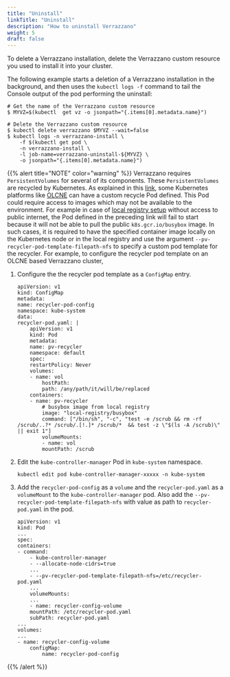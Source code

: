 ```yaml
---
title: "Uninstall"
linkTitle: "Uninstall"
description: "How to uninstall Verrazzano"
weight: 5
draft: false
---
```



To delete a Verrazzano installation, delete the Verrazzano custom resource you used to
install it into your cluster.

The following example starts a deletion of a Verrazzano installation in the background, and then
uses the `kubectl logs -f` command to tail the Console output of the pod performing the uninstall:

```
# Get the name of the Verrazzano custom resource
$ MYVZ=$(kubectl  get vz -o jsonpath="{.items[0].metadata.name}")

# Delete the Verrazzano custom resource
$ kubectl delete verrazzano $MYVZ --wait=false
$ kubectl logs -n verrazzano-install \
    -f $(kubectl get pod \
    -n verrazzano-install \
    -l job-name=verrazzano-uninstall-${MYVZ} \
    -o jsonpath="{.items[0].metadata.name}")
```
{{% alert title="NOTE" color="warning" %}}
Verrazzano requires `PersistentVolumes` for several of its components. These `PersistentVolumes` are recycled by Kubernetes. As explained in this [link](https://kubernetes.io/docs/concepts/storage/persistent-volumes/#recycle), some Kubernetes platforms like [OLCNE](/docs/setup/platforms/OLCNE/OLCNE.md) can have a custom recycle Pod defined. This Pod could require access to images which may not be available to the environment. For example in case of [local registry setup](/docs/setup/private-registry/private-registry/) without access to public internet, the Pod defined in the preceding link will fail to start because it will not be able to pull the public `k8s.gcr.io/busybox` image. In such cases, it is required to have the specified container image locally on the Kubernetes node or in the local registry and use the argument `--pv-recycler-pod-template-filepath-nfs` to specify a custom pod template for the recycler. 
For example, to configure the recycler pod template on an OLCNE based Verrazzano cluster,
1. Configure the the recycler pod template as a `ConfigMap` entry.
    ```
    apiVersion: v1
    kind: ConfigMap
    metadata:
    name: recycler-pod-config
    namespace: kube-system
    data:
    recycler-pod.yaml: |
        apiVersion: v1
        kind: Pod
        metadata:
        name: pv-recycler
        namespace: default
        spec:
        restartPolicy: Never
        volumes:
        - name: vol
            hostPath:
            path: /any/path/it/will/be/replaced
        containers:
        - name: pv-recycler
            # busybox image from local registry
            image: "local-registry/busybox"
            command: ["/bin/sh", "-c", "test -e /scrub && rm -rf /scrub/..?* /scrub/.[!.]* /scrub/*  && test -z \"$(ls -A /scrub)\" || exit 1"]
            volumeMounts:
            - name: vol
            mountPath: /scrub
    ```
2. Edit the `kube-controller-manager` Pod in `kube-system` namespace.
    ```
    kubectl edit pod kube-controller-manager-xxxxx -n kube-system
    ```
3. Add the `recycler-pod-config` as a `volume` and the `recycler-pod.yaml` as a `volumeMount` to the `kube-controller-manager` pod. Also add the `--pv-recycler-pod-template-filepath-nfs` with value as path to `recycler-pod.yaml` in the pod.
    ```
    apiVersion: v1
    kind: Pod
    ...
    spec:
    containers:
    - command:
        - kube-controller-manager
        - --allocate-node-cidrs=true
        ...
        - --pv-recycler-pod-template-filepath-nfs=/etc/recycler-pod.yaml
        ...
        volumeMounts:
        ...
        - name: recycler-config-volume
        mountPath: /etc/recycler-pod.yaml
        subPath: recycler-pod.yaml   
    ...
    volumes:
    ...
    - name: recycler-config-volume
        configMap:
            name: recycler-pod-config
    ``` 
{{% /alert %}}